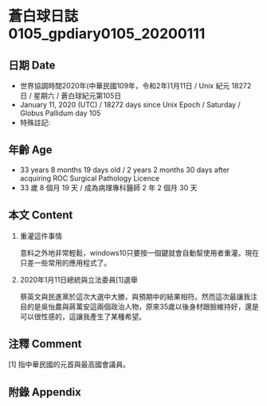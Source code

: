 [_metadata_:encoding]: - "utf-8"
[_metadata_:fileformat]: - "markdown"
[_metadata_:MIME_type]: - "text/plain"
[_metadata_:markdown_version]: - "commonmark version 0.29"
[_metadata_:markdown_spec]: - "https://spec.commonmark.org/0.29/"

# 蒼白球日誌0105_gpdiary0105_20200111 #

## 日期 Date ##

* 世界協調時間2020年(中華民國109年，令和2年)1月11日 / Unix 紀元 18272 日 / 星期六 / 蒼白球紀元第105日
* January 11, 2020 (UTC) / 18272 days since Unix Epoch / Saturday / Globus Pallidum day 105
* 特殊註記:

## 年齡 Age ##

* 33 years 8 months 19 days old / 2 years 2 months 30 days after acquiring ROC Surgical Pathology Licence
* 33 歲 8 個月 19 天 / 成為病理專科醫師 2 年 2 個月 30 天

## 本文 Content ##

1. 重灌這件事情

    意料之外地非常輕鬆，windows10只要按一個鍵就會自動幫使用者重灌。現在只差一些常用的應用程式了。

2. 2020年1月11日總統與立法委員[1]選舉

    蔡英文與民進黨於這次大選中大勝，與預期中的結果相符。然而這次最讓我注目的是吳怡農與蔣萬安這兩個政治人物，原來35歲以後身材跟臉維持好，還是可以很性感的，這讓我產生了某種希望。

## 注釋 Comment ##

[1] 指中華民國的元首與最高國會議員。

## 附錄 Appendix ##
